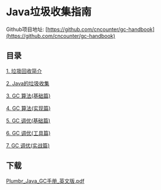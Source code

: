 #  Java垃圾收集指南


Github项目地址: [https://github.com/cncounter/gc-handbook](https://github.com/cncounter/gc-handbook)

## 目录

[1. 垃圾回收简介](01_What_Is_Garbage_Collection.md)

[2. Java的垃圾收集](02_Garbage_Collection_in_Java.md)

[3. GC 算法(基础篇)](03_GC_Algorithms_Basics.md)

[4. GC 算法(实现篇)](04_GC_Algorithms_Implementations.md)

[5. GC 调优(基础篇)](05_GC_Tuning_Basics.md)

[6. GC 调优(工具篇)](06_GC_Tuning_Tooling.md)

[7. GC 调优(实战篇)](07_GC_Tuning_In_Practice.md)


## 下载


<a target="_blank" href="https://github.com/cncounter/gc-handbook/raw/master/Plumbr_Handbook_Java_Garbage_Collection.pdf">Plumbr_Java_GC手册_英文版.pdf</a>



<div style="page-break-after : always;"> </div>